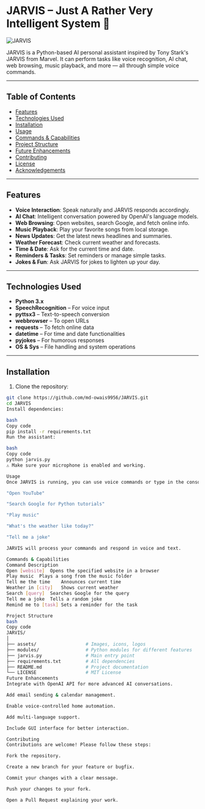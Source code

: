 # JARVIS – Just A Rather Very Intelligent System 🤖

![JARVIS](https://github.com/md-owais9956/JARVIS/raw/main/assets/jarvis_logo.png)

JARVIS is a Python-based AI personal assistant inspired by Tony Stark's JARVIS from Marvel. It can perform tasks like voice recognition, AI chat, web browsing, music playback, and more — all through simple voice commands.

---

## Table of Contents
- [Features](#features)
- [Technologies Used](#technologies-used)
- [Installation](#installation)
- [Usage](#usage)
- [Commands & Capabilities](#commands--capabilities)
- [Project Structure](#project-structure)
- [Future Enhancements](#future-enhancements)
- [Contributing](#contributing)
- [License](#license)
- [Acknowledgements](#acknowledgements)

---

## Features

- **Voice Interaction**: Speak naturally and JARVIS responds accordingly.
- **AI Chat**: Intelligent conversation powered by OpenAI's language models.
- **Web Browsing**: Open websites, search Google, and fetch online info.
- **Music Playback**: Play your favorite songs from local storage.
- **News Updates**: Get the latest news headlines and summaries.
- **Weather Forecast**: Check current weather and forecasts.
- **Time & Date**: Ask for the current time and date.
- **Reminders & Tasks**: Set reminders or manage simple tasks.
- **Jokes & Fun**: Ask JARVIS for jokes to lighten up your day.

---

## Technologies Used

- **Python 3.x**
- **SpeechRecognition** – For voice input
- **pyttsx3** – Text-to-speech conversion
- **webbrowser** – To open URLs
- **requests** – To fetch online data
- **datetime** – For time and date functionalities
- **pyjokes** – For humorous responses
- **OS & Sys** – File handling and system operations

---

## Installation

1. Clone the repository:

```bash
git clone https://github.com/md-owais9956/JARVIS.git
cd JARVIS
Install dependencies:

bash
Copy code
pip install -r requirements.txt
Run the assistant:

bash
Copy code
python jarvis.py
⚠️ Make sure your microphone is enabled and working.

Usage
Once JARVIS is running, you can use voice commands or type in the console. Examples:

"Open YouTube"

"Search Google for Python tutorials"

"Play music"

"What's the weather like today?"

"Tell me a joke"

JARVIS will process your commands and respond in voice and text.

Commands & Capabilities
Command	Description
Open [website]	Opens the specified website in a browser
Play music	Plays a song from the music folder
Tell me the time	Announces current time
Weather in [city]	Shows current weather
Search [query]	Searches Google for the query
Tell me a joke	Tells a random joke
Remind me to [task]	Sets a reminder for the task

Project Structure
bash
Copy code
JARVIS/
│
├── assets/                  # Images, icons, logos
├── modules/                 # Python modules for different features
├── jarvis.py                # Main entry point
├── requirements.txt         # All dependencies
├── README.md                # Project documentation
└── LICENSE                  # MIT License
Future Enhancements
Integrate with OpenAI API for more advanced AI conversations.

Add email sending & calendar management.

Enable voice-controlled home automation.

Add multi-language support.

Include GUI interface for better interaction.

Contributing
Contributions are welcome! Please follow these steps:

Fork the repository.

Create a new branch for your feature or bugfix.

Commit your changes with a clear message.

Push your changes to your fork.

Open a Pull Request explaining your work.